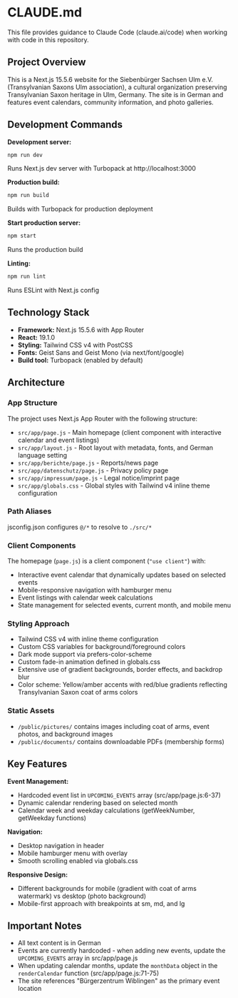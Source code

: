 # CLAUDE.md

This file provides guidance to Claude Code (claude.ai/code) when working with code in this repository.

## Project Overview

This is a Next.js 15.5.6 website for the Siebenbürger Sachsen Ulm e.V. (Transylvanian Saxons Ulm association), a cultural organization preserving Transylvanian Saxon heritage in Ulm, Germany. The site is in German and features event calendars, community information, and photo galleries.

## Development Commands

**Development server:**
```bash
npm run dev
```
Runs Next.js dev server with Turbopack at http://localhost:3000

**Production build:**
```bash
npm run build
```
Builds with Turbopack for production deployment

**Start production server:**
```bash
npm start
```
Runs the production build

**Linting:**
```bash
npm run lint
```
Runs ESLint with Next.js config

## Technology Stack

- **Framework:** Next.js 15.5.6 with App Router
- **React:** 19.1.0
- **Styling:** Tailwind CSS v4 with PostCSS
- **Fonts:** Geist Sans and Geist Mono (via next/font/google)
- **Build tool:** Turbopack (enabled by default)

## Architecture

### App Structure

The project uses Next.js App Router with the following structure:

- `src/app/page.js` - Main homepage (client component with interactive calendar and event listings)
- `src/app/layout.js` - Root layout with metadata, fonts, and German language setting
- `src/app/berichte/page.js` - Reports/news page
- `src/app/datenschutz/page.js` - Privacy policy page
- `src/app/impressum/page.js` - Legal notice/imprint page
- `src/app/globals.css` - Global styles with Tailwind v4 inline theme configuration

### Path Aliases

jsconfig.json configures `@/*` to resolve to `./src/*`

### Client Components

The homepage (`page.js`) is a client component (`"use client"`) with:
- Interactive event calendar that dynamically updates based on selected events
- Mobile-responsive navigation with hamburger menu
- Event listings with calendar week calculations
- State management for selected events, current month, and mobile menu

### Styling Approach

- Tailwind CSS v4 with inline theme configuration
- Custom CSS variables for background/foreground colors
- Dark mode support via prefers-color-scheme
- Custom fade-in animation defined in globals.css
- Extensive use of gradient backgrounds, border effects, and backdrop blur
- Color scheme: Yellow/amber accents with red/blue gradients reflecting Transylvanian Saxon coat of arms colors

### Static Assets

- `/public/pictures/` contains images including coat of arms, event photos, and background images
- `/public/documents/` contains downloadable PDFs (membership forms)

## Key Features

**Event Management:**
- Hardcoded event list in `UPCOMING_EVENTS` array (src/app/page.js:6-37)
- Dynamic calendar rendering based on selected month
- Calendar week and weekday calculations (getWeekNumber, getWeekday functions)

**Navigation:**
- Desktop navigation in header
- Mobile hamburger menu with overlay
- Smooth scrolling enabled via globals.css

**Responsive Design:**
- Different backgrounds for mobile (gradient with coat of arms watermark) vs desktop (photo background)
- Mobile-first approach with breakpoints at sm, md, and lg

## Important Notes

- All text content is in German
- Events are currently hardcoded - when adding new events, update the `UPCOMING_EVENTS` array in src/app/page.js
- When updating calendar months, update the `monthData` object in the `renderCalendar` function (src/app/page.js:71-75)
- The site references "Bürgerzentrum Wiblingen" as the primary event location
